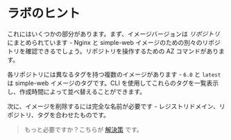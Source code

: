 # ラボのヒント

これにはいくつかの部分があります。まず、イメージバージョンは _リポジトリ_ にまとめられています - Nginx と simple-web イメージのための別々のリポジトリを確認できるでしょう。リポジトリを操作するための AZ コマンドがあります。

各リポジトリには異なるタグを持つ複数のイメージがあります - `6.0` と `latest` は simple-web イメージのタグです。CLI を使用してこれらのタグを一覧表示し、作成時間によって並べ替えることができます。

次に、イメージを削除するには完全な名前が必要です - レジストリドメイン、リポジトリ、タグを合わせたものです。

> もっと必要ですか？こちらが [解決策](solution_jp.md) です。
